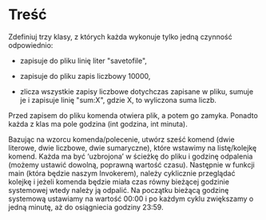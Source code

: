 # Treść

Zdefiniuj trzy klasy, z których każda wykonuje tylko jedną czynność odpowiednio:

- zapisuje do pliku linię liter "savetofile",

- zapisuje do pliku zapis liczbowy 10000,

- zlicza wszystkie zapisy liczbowe dotychczas zapisane w pliku, sumuje je i zapisuje linię "sum:X", gdzie X, to wyliczona suma liczb.

Przed zapisem do pliku komenda otwiera plik, a potem go zamyka. Ponadto każda z klas ma pole godzina (int godzina, int minuta).

Bazując na wzorcu komenda/polecenie, utwórz sześć komend (dwie literowe, dwie liczbowe, dwie sumaryczne), które wstawimy na listę/kolejkę komend. Każda ma być ‘uzbrojona’ w ścieżkę do pliku i godzinę odpalenia (możemy ustawić dowolną, poprawną wartość czasu). Następnie w funkcji main (która będzie naszym Invokerem), należy cyklicznie przeglądać kolejkę i jeżeli komenda będzie miała czas równy bieżącej godzinie systemowej wtedy należy ją odpalić. Na początku bieżącą godzinę systemową ustawiamy na wartość 00:00 i po każdym cyklu zwiększamy o jedną minutę, aż do osiągniecia godziny 23:59.
